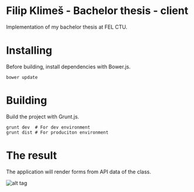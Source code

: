 # Filip Klimeš - Bachelor thesis - client
Implementation of my bachelor thesis at FEL CTU.

Installing
==========

Before building, install dependencies with Bower.js.

```
bower update
```

Building
========

Build the project with Grunt.js.

```
grunt dev  # For dev environment
grunt dist # For produciton environment
```

The result
==========

The application will render forms from API data of the class.

![alt tag](https://raw.github.com//klimesf/bachelor-thesis-client/master/docs/images/user-form.png)